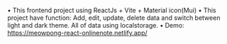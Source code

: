 • This frontend project using ReactJs + Vite + Material icon(Mui) 
• This project have function: Add, edit, update, delete data and switch between light and dark theme. All of data using localstorage. 
• Demo: https://meowpong-react-onlinenote.netlify.app/
